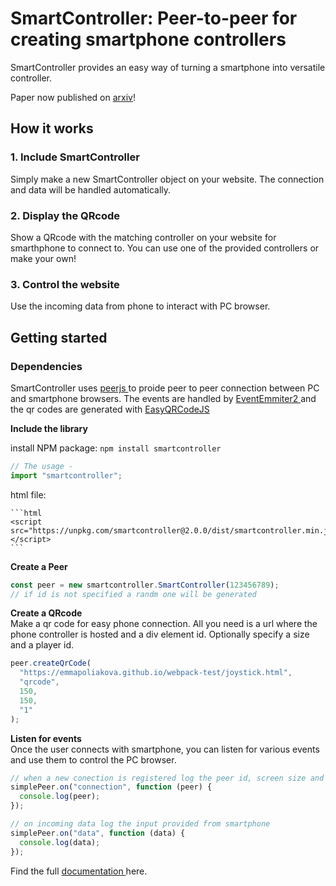 # SmartController: Peer-to-peer for creating smartphone controllers

SmartController provides an easy way of turning a smartphone into versatile controller.

Paper now published on [arxiv](https://arxiv.org/abs/2208.02043)!

## How it works

### 1. Include SmartController

Simply make a new SmartController object on your website. The connection and data will be handled automatically.

### 2. Display the QRcode

Show a QRcode with the matching controller on your website for smarthphone to connect to. You can use one of the provided controllers or make your own!

### 3. Control the website

Use the incoming data from phone to interact with PC browser.

## Getting started

### Dependencies

SmartController uses <a href='https://peerjs.com/'> peerjs </a> to proide peer to peer connection between PC and smartphone browsers. The events are handled by <a href ='https://github.com/EventEmitter2/EventEmitter2'> EventEmmiter2 </a> and the qr codes are generated with <a href='https://github.com/ushelp/EasyQRCodeJS'> EasyQRCodeJS</a>

**Include the library**

install NPM package:
`npm install smartcontroller`

```js
// The usage -
import "smartcontroller";
```

html file:

    ```html
    <script src="https://unpkg.com/smartcontroller@2.0.0/dist/smartcontroller.min.js"> </script>
    ```

**Create a Peer**

```javascript
const peer = new smartcontroller.SmartController(123456789);
// if id is not specified a randm one will be generated
```

**Create a QRcode** \
Make a qr code for easy phone connection. All you need is a url where the phone controller is hosted and a div element id.
Optionally specify a size and a player id.

```javascript
peer.createQrCode(
  "https://emmapoliakova.github.io/webpack-test/joystick.html",
  "qrcode",
  150,
  150,
  "1"
);
```

**Listen for events** \
Once the user connects with smartphone, you can listen for various events and use them to control the PC browser.

```javascript
// when a new conection is registered log the peer id, screen size and player id if specified
simplePeer.on("connection", function (peer) {
  console.log(peer);
});

// on incoming data log the input provided from smartphone
simplePeer.on("data", function (data) {
  console.log(data);
});
```

Find the full <a href='https://smartcontrollerjs.github.io/SmartController/'> documentation </a> here.
